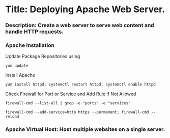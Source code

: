# Title: Deploying Apache Web Server.

### Description: Create a web server to serve web content and handle HTTP requests.

### Apache Installation

Update Package Repositories using 
```
yum update
```
Install Apache
```
yum install httpd; systemctl restart httpd; systemctl enable httpd
```
Check Firewall for Port or Service and Add Rule if Not Allowed
```
firewall-cmd --list-all | grep -e "ports" -e "services"
```
```
firewall-cmd --add-service=http https --permanent; firewall-cmd --reload
```
### Apache Virtual Host: Host multiple websites on a single server.